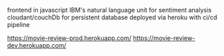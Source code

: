 frontend in javascript
IBM's natural language unit for sentiment analysis
cloudant/couchDb for persistent database
deployed via heroku with ci/cd pipeline


https://movie-review-prod.herokuapp.com/
https://movie-review-dev.herokuapp.com/
